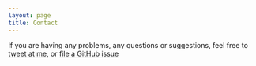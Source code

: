 ```yaml
---
layout: page
title: Contact
---
```


If you are having any problems, any questions or suggestions, feel free to [tweet at me](https://twitter.com/intent/tweet?text=%40bikobaingaru), or [file a GitHub issue](https://github.com/bikobaingaru/hamliq/issues/new)

